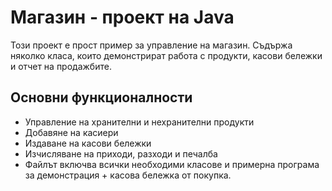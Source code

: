 # Магазин - проект на Java

Този проект е прост пример за управление на магазин. Съдържа няколко класа, които демонстрират работа с продукти, касови бележки и отчет на продажбите.

## Основни функционалности
- Управление на хранителни и нехранителни продукти
- Добавяне на касиери
- Издаване на касови бележки
- Изчисляване на приходи, разходи и печалба
- Файлът включва всички необходими класове и примерна програма за демонстрация + касова бележка от покупка.
